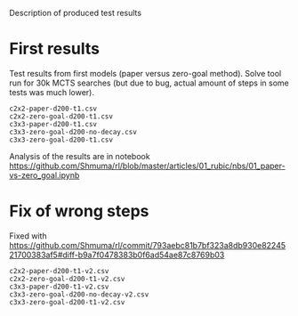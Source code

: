 Description of produced test results

# First results

Test results from first models (paper versus zero-goal method). Solve tool run for 30k MCTS searches 
(but due to bug, actual amount of steps in some tests was much lower).

````
c2x2-paper-d200-t1.csv
c2x2-zero-goal-d200-t1.csv
c3x3-paper-d200-t1.csv
c3x3-zero-goal-d200-no-decay.csv
c3x3-zero-goal-d200-t1.csv
````

Analysis of the results are in notebook 
https://github.com/Shmuma/rl/blob/master/articles/01_rubic/nbs/01_paper-vs-zero_goal.ipynb

# Fix of wrong steps

Fixed with https://github.com/Shmuma/rl/commit/793aebc81b7bf323a8db930e8224521700383af5#diff-b9a7f0478383b0f6ad54ae87c8769b03

````
c2x2-paper-d200-t1-v2.csv
c2x2-zero-goal-d200-t1-v2.csv
c3x3-paper-d200-t1-v2.csv
c3x3-zero-goal-d200-no-decay-v2.csv
c3x3-zero-goal-d200-t1-v2.csv
````

